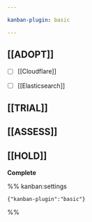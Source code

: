 ```yaml
---

kanban-plugin: basic

---
```


## [[ADOPT]]

- [ ] [[Cloudflare]]
- [ ] [[Elasticsearch]]


## [[TRIAL]]



## [[ASSESS]]



## [[HOLD]]

**Complete**




%% kanban:settings
```
{"kanban-plugin":"basic"}
```
%%